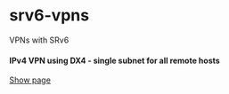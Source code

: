 # srv6-vpns
VPNs with SRv6


#### IPv4 VPN using DX4 - single subnet for all remote hosts

[Show page](ipv4-dx4-single-subnet)

